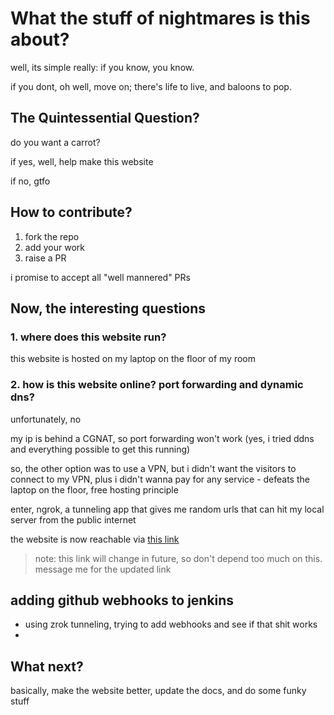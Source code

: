 # What the stuff of nightmares is this about?

well, its simple really: if you know, you know.

if you dont, oh well, move on; there's life to live, and baloons to pop.

## The Quintessential Question?

do you want a carrot?

if yes, well, help make this website

if no, gtfo

## How to contribute?

1. fork the repo
2. add your work 
3. raise a PR

i promise to accept all "well mannered" PRs

## Now, the interesting questions

### 1. where does this website run?

this website is hosted on my laptop on the floor of my room

### 2. how is this website online? port forwarding and dynamic dns?

unfortunately, no

my ip is behind a CGNAT, so port forwarding won't work (yes, i tried ddns and everything possible to get this running)

so, the other option was to use a VPN, but i didn't want the visitors to connect to my VPN, plus i didn't wanna pay for any service - defeats the laptop on the floor, free hosting principle


enter, ngrok, a tunneling app that gives me random urls that can hit my local server from the public internet



the website is now reachable via [this link](https://bluegill-emerging-urchin.ngrok-free.app/)

> note: this link will change in future, so don't depend too much on this. message me for the updated link

## adding github webhooks to jenkins

- using zrok tunneling, trying to add webhooks and see if that shit works
- 	

## What next?

basically, make the website better, update the docs, and do some funky stuff
